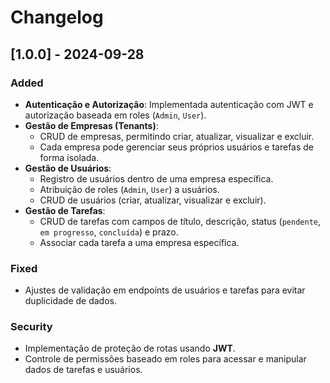 # Changelog

## [1.0.0] - 2024-09-28

### Added

- **Autenticação e Autorização**: Implementada autenticação com JWT e autorização baseada em roles (`Admin`, `User`).
- **Gestão de Empresas (Tenants)**:
  - CRUD de empresas, permitindo criar, atualizar, visualizar e excluir.
  - Cada empresa pode gerenciar seus próprios usuários e tarefas de forma isolada.
- **Gestão de Usuários**:
  - Registro de usuários dentro de uma empresa específica.
  - Atribuição de roles (`Admin`, `User`) a usuários.
  - CRUD de usuários (criar, atualizar, visualizar e excluir).
- **Gestão de Tarefas**:
  - CRUD de tarefas com campos de título, descrição, status (`pendente`, `em progresso`, `concluída`) e prazo.
  - Associar cada tarefa a uma empresa específica.

### Fixed

- Ajustes de validação em endpoints de usuários e tarefas para evitar duplicidade de dados.

### Security

- Implementação de proteção de rotas usando **JWT**.
- Controle de permissões baseado em roles para acessar e manipular dados de tarefas e usuários.
